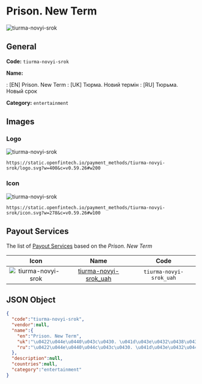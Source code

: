 
# Prison. New Term 
![tiurma-novyi-srok](https://static.openfintech.io/payment_methods/tiurma-novyi-srok/logo.svg?w=400&c=v0.59.26#w200)  

## General 
**Code:** `tiurma-novyi-srok` 
 
**Name:** 
 
:	[EN] Prison. New Term 
:	[UK] Тюрма. Новий термін 
:	[RU] Тюрьма. Новый срок 
 
**Category:** `entertainment` 
 

## Images 

### Logo 
![tiurma-novyi-srok](https://static.openfintech.io/payment_methods/tiurma-novyi-srok/logo.svg?w=400&c=v0.59.26#w200)  

```
https://static.openfintech.io/payment_methods/tiurma-novyi-srok/logo.svg?w=400&c=v0.59.26#w200
```  

### Icon 
![tiurma-novyi-srok](https://static.openfintech.io/payment_methods/tiurma-novyi-srok/icon.svg?w=278&c=v0.59.26#w100)  

```
https://static.openfintech.io/payment_methods/tiurma-novyi-srok/icon.svg?w=278&c=v0.59.26#w100
```  

## Payout Services 
 
The list of [Payout Services](/payout-services/) based on the _Prison. New Term_ 

|Icon|Name|Code| 
|:---:|:---:|:---:| 
|![tiurma-novyi-srok](https://static.openfintech.io/payout_methods/tiurma-novyi-srok/icon.png?w=278&c=v0.59.26#w40) |[tiurma-novyi-srok_uah](/payout-services/tiurma-novyi-srok_uah/)|`tiurma-novyi-srok_uah`| 
 

## JSON Object 

```json
{
  "code":"tiurma-novyi-srok",
  "vendor":null,
  "name":{
    "en":"Prison. New Term",
    "uk":"\u0422\u044e\u0440\u043c\u0430. \u041d\u043e\u0432\u0438\u0439 \u0442\u0435\u0440\u043c\u0456\u043d",
    "ru":"\u0422\u044e\u0440\u044c\u043c\u0430. \u041d\u043e\u0432\u044b\u0439 \u0441\u0440\u043e\u043a"
  },
  "description":null,
  "countries":null,
  "category":"entertainment"
}
```  
